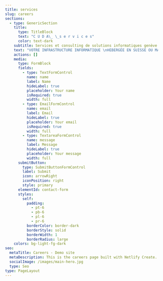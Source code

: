 ```yaml
---
title: services
slug: careers
sections:
  - type: GenericSection
    title:
      type: TitleBlock
      text: "C U D A\_ \_s e r v i c e s"
      color: text-dark
    subtitle: Services et consulting de solutions informatiques genève et Romandie
    text: "VOTRE INFRASTRUCTURE INFORMATIQUE \nHEBERGÉE EN SUISSE OU MAINTENUE SUR SITE\n\nASSISTANCE DANS LE QUOTIDIEN ET DANS VOS PROJETS\nSUPPORT INFORMATIQUE ET CONSULTING SUR\nSITE A GENÈVE ET EN ROMANDIE\n\n\n\n\n\n\_\n\n\n\n\n\n\n\n\n\n\n\n\n\n"
    actions: []
    media:
      type: FormBlock
      fields:
        - type: TextFormControl
          name: name
          label: Name
          hideLabel: true
          placeholder: Your name
          isRequired: true
          width: full
        - type: EmailFormControl
          name: email
          label: Email
          hideLabel: true
          placeholder: Your email
          isRequired: true
          width: full
        - type: TextareaFormControl
          name: message
          label: Message
          hideLabel: true
          placeholder: Your message
          width: full
      submitButton:
        type: SubmitButtonFormControl
        label: Submit
        icon: arrowRight
        iconPosition: right
        style: primary
      elementId: contact-form
      styles:
        self:
          padding:
            - pt-6
            - pb-6
            - pl-6
            - pr-6
          borderColor: border-dark
          borderStyle: solid
          borderWidth: 1
          borderRadius: large
    colors: bg-light-fg-dark
seo:
  metaTitle: Careers - Demo site
  metaDescription: This is the careers page built with Netlify Create.
  socialImage: /images/main-hero.jpg
  type: Seo
type: PageLayout
---
```

